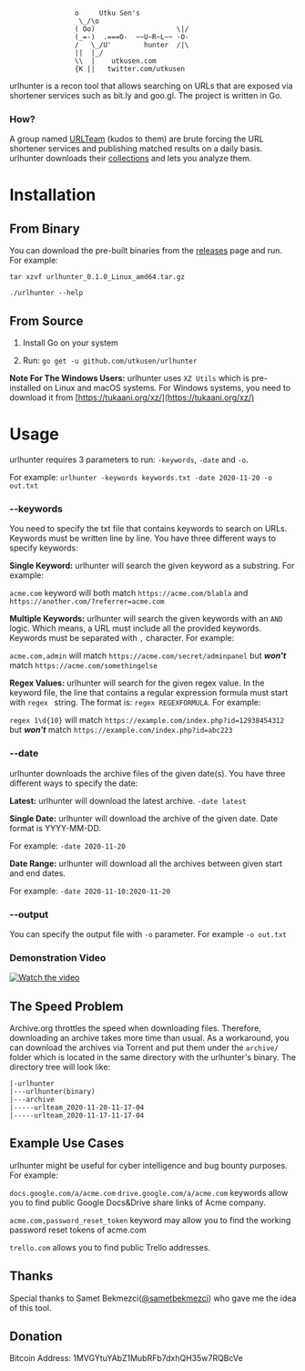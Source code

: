 ```
				o  	  Utku Sen's
				 \_/\o   
				( Oo)                    \|/
				(_=-)  .===O-  ~~U~R~L~~ -O-
				/   \_/U'        hunter  /|\
				||  |_/
				\\  |    utkusen.com
				{K ||	twitter.com/utkusen
```

urlhunter is a recon tool that allows searching on URLs that are exposed via shortener services such as bit.ly and goo.gl. The project is written in Go.

### How?

A group named [URLTeam](https://archiveteam.org/index.php?title=URLTeam) (kudos to them) are brute forcing the URL shortener services and publishing matched results on a daily basis. urlhunter downloads their [collections](https://archive.org/details/UrlteamWebCrawls) and lets you analyze them. 

# Installation

## From Binary

You can download the pre-built binaries from the [releases](https://github.com/utkusen/urlhunter/releases/latest) page and run. For example:

`tar xzvf urlhunter_0.1.0_Linux_amd64.tar.gz`

`./urlhunter --help`

## From Source

1) Install Go on your system

2) Run: `go get -u github.com/utkusen/urlhunter`

**Note For The Windows Users:** urlhunter uses `XZ Utils` which is pre-installed on Linux and macOS systems. For Windows systems, you need to download it from [https://tukaani.org/xz/](https://tukaani.org/xz/)

# Usage

urlhunter requires 3 parameters to run: `-keywords`, `-date` and `-o`. 

For example: `urlhunter -keywords keywords.txt -date 2020-11-20 -o out.txt`

### --keywords

You need to specify the txt file that contains keywords to search on URLs. Keywords must be written line by line. You have three different ways to specify keywords:

**Single Keyword:** urlhunter will search the given keyword as a substring. For example:

`acme.com` keyword will both match `https://acme.com/blabla` and `https://another.com/?referrer=acme.com`

**Multiple Keywords:** urlhunter will search the given keywords with an `AND` logic. Which means, a URL must include all the provided keywords. Keywords must be separated with `,` character. For example:

`acme.com,admin` will match `https://acme.com/secret/adminpanel` but **_won't_** match `https://acme.com/somethingelse`

**Regex Values:** urlhunter will search for the given regex value. In the keyword file, the line that contains a regular expression formula must start with `regex ` string. The format is: `regex REGEXFORMULA`. For example:

`regex 1\d{10}` will match `https://example.com/index.php?id=12938454312` but **_won't_** match `https://example.com/index.php?id=abc223`

### --date

urlhunter downloads the archive files of the given date(s). You have three different ways to specify the date:

**Latest:** urlhunter will download the latest archive. `-date latest`

**Single Date:** urlhunter will download the archive of the given date. Date format is YYYY-MM-DD. 

For example: `-date 2020-11-20`

**Date Range:** urlhunter will download all the archives between given start and end dates. 

For example: `-date 2020-11-10:2020-11-20`

### --output

You can specify the output file with `-o` parameter. For example `-o out.txt`

### Demonstration Video

[![Watch the video](https://i.imgur.com/J2CrvfM.png)](https://www.youtube.com/watch?v=Ct086YRm7i8)

## The Speed Problem

Archive.org throttles the speed when downloading files. Therefore, downloading an archive takes more time than usual. As a workaround, you can download the archives via Torrent and put them under the `archive/` folder which is located in the same directory with the urlhunter's binary. The directory tree will look like:

```
|-urlhunter
|---urlhunter(binary)
|---archive
|-----urlteam_2020-11-20-11-17-04
|-----urlteam_2020-11-17-11-17-04
```

## Example Use Cases

urlhunter might be useful for cyber intelligence and bug bounty purposes. For example:

`docs.google.com/a/acme.com` `drive.google.com/a/acme.com` keywords allow you to find public Google Docs&Drive share links of Acme company.

`acme.com,password_reset_token` keyword may allow you to find the working password reset tokens of acme.com

`trello.com` allows you to find public Trello addresses.

## Thanks

Special thanks to Samet Bekmezci([@sametbekmezci](https://twitter.com/sametbekmezci)) who gave me the idea of this tool. 

## Donation

Bitcoin Address: 1MVGYtuYAbZ1MubRFb7dxhQH35w7RQBcVe
